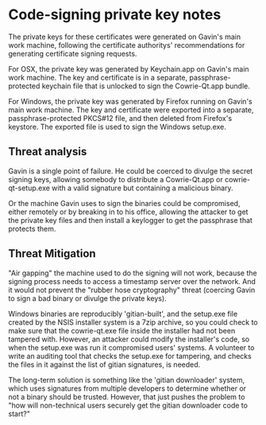 Code-signing private key notes
==

The private keys for these certificates were generated on Gavin's main work machine,
following the certificate authoritys' recommendations for generating certificate
signing requests.

For OSX, the private key was generated by Keychain.app on Gavin's main work machine.
The key and certificate is in a separate, passphrase-protected keychain file that is
unlocked to sign the Cowrie-Qt.app bundle.

For Windows, the private key was generated by Firefox running on Gavin's main work machine.
The key and certificate were exported into a separate, passphrase-protected PKCS#12 file, and
then deleted from Firefox's keystore. The exported file is used to sign the Windows setup.exe.

Threat analysis
--

Gavin is a single point of failure. He could be coerced to divulge the secret signing keys,
allowing somebody to distribute a Cowrie-Qt.app or cowrie-qt-setup.exe with a valid
signature but containing a malicious binary.

Or the machine Gavin uses to sign the binaries could be compromised, either remotely or
by breaking in to his office, allowing the attacker to get the private key files and then
install a keylogger to get the passphrase that protects them.

Threat Mitigation
--

"Air gapping" the machine used to do the signing will not work, because the signing
process needs to access a timestamp server over the network. And it would not
prevent the "rubber hose cryptography" threat (coercing Gavin to sign a bad binary
or divulge the private keys).

Windows binaries are reproducibly 'gitian-built', and the setup.exe file created
by the NSIS installer system is a 7zip archive, so you could check to make sure
that the cowrie-qt.exe file inside the installer had not been tampered with.
However, an attacker could modify the installer's code, so when the setup.exe
was run it compromised users' systems. A volunteer to write an auditing tool
that checks the setup.exe for tampering, and checks the files in it against
the list of gitian signatures, is needed.

The long-term solution is something like the 'gitian downloader' system, which
uses signatures from multiple developers to determine whether or not a binary
should be trusted. However, that just pushes the problem to "how will
non-technical users securely get the gitian downloader code to start?"
